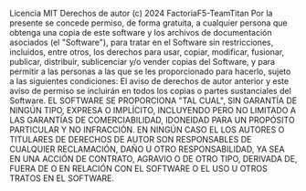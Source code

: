 Licencia MIT  Derechos de autor (c) 2024 FactoriaF5-TeamTitan  Por la presente se concede permiso, de forma gratuita, a cualquier persona que obtenga una copia de este software y los archivos de documentación asociados (el "Software"), para tratar en el Software sin restricciones, incluidos, entre otros, los derechos para usar, copiar, modificar, fusionar, publicar, distribuir, sublicenciar y/o vender copias del Software, y para permitir a las personas a las que se les proporcionado para hacerlo, sujeto a las siguientes condiciones:  El aviso de derechos de autor anterior y este aviso de permiso se incluirán en todos los copias o partes sustanciales del Software.  EL SOFTWARE SE PROPORCIONA "TAL CUAL", SIN GARANTÍA DE NINGÚN TIPO, EXPRESA O IMPLÍCITO, INCLUYENDO PERO NO LIMITADO A LAS GARANTÍAS DE COMERCIABILIDAD, IDONEIDAD PARA UN PROPÓSITO PARTICULAR Y NO INFRACCIÓN. EN NINGÚN CASO EL LOS AUTORES O TITULARES DE DERECHOS DE AUTOR SON RESPONSABLES DE CUALQUIER RECLAMACIÓN, DAÑO U OTRO RESPONSABILIDAD, YA SEA EN UNA ACCIÓN DE CONTRATO, AGRAVIO O DE OTRO TIPO, DERIVADA DE, FUERA DE O EN RELACIÓN CON EL SOFTWARE O EL USO U OTROS TRATOS EN EL SOFTWARE.
